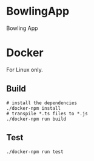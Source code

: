 # BowlingApp

Bowling App

# Docker
For Linux only.

## Build
```shell
# install the dependencies
./docker-npm install
# transpile *.ts files to *.js
./docker-npm run build
```

## Test
```shell
./docker-npm run test
```
